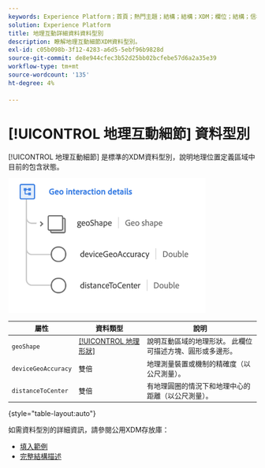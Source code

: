 ```yaml
---
keywords: Experience Platform；首頁；熱門主題；結構；結構；XDM；欄位；結構；信標；互動詳細資訊；資料型別；資料型別；
solution: Experience Platform
title: 地理互動詳細資料資料型別
description: 瞭解地理互動細節XDM資料型別。
exl-id: c05b098b-3f12-4283-a6d5-5ebf96b9828d
source-git-commit: de8e944cfec3b52d25bb02bcfebe57d6a2a35e39
workflow-type: tm+mt
source-wordcount: '135'
ht-degree: 4%

---
```


# [!UICONTROL 地理互動細節] 資料型別

[!UICONTROL 地理互動細節] 是標準的XDM資料型別，說明地理位置定義區域中目前的包含狀態。

<img src="../images/data-types/geo-interaction-details.png" width="400" /><br />

| 屬性 | 資料類型 | 說明 |
| --- | --- | --- |
| `geoShape` | [[!UICONTROL 地理形狀]](./geo-shape.md) | 說明互動區域的地理形狀。 此欄位可描述方塊、圓形或多邊形。 |
| `deviceGeoAccuracy` | 雙倍 | 地理測量裝置或機制的精確度（以公尺測量）。 |
| `distanceToCenter` | 雙倍 | 有地理圓圈的情況下和地理中心的距離（以公尺測量）。 |

{style="table-layout:auto"}

如需資料型別的詳細資訊，請參閱公用XDM存放庫：

* [填入範例](https://github.com/adobe/xdm/blob/master/components/datatypes/geo-interaction-details.example.1.json)
* [完整結構描述](https://github.com/adobe/xdm/blob/master/components/datatypes/geo-interaction-details.schema.json)
